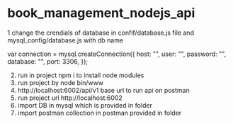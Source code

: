 # book_management_nodejs_api

1 change the crendials of database in confif/database.js file and mysql_config/database.js with db name

var connection = mysql.createConnection({
  host: "",
  user: "",
  password: "",
  database: "",
  port: 3306,
});

2. run in project npm i to install node modules
3. run project by node bin/www
4. http://localhost:6002/api/v1 base url to run api on postman
5. run project url http://localhost:6002
6. import DB in mysql which is provided in folder
7. import postman collection in postman provided in folder


 
